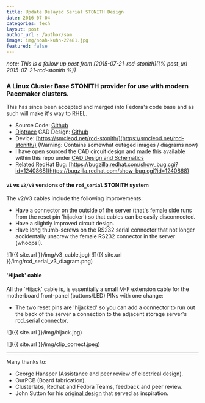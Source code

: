 ```yaml
---
title: Update Delayed Serial STONITH Design
date: 2016-07-04
categories: tech
layout: post
author_url : /author/sam
image: img/noah-kuhn-27481.jpg
featured: false
---
```


_note: This is a follow up post from [2015-07-21-rcd-stonith]({% post_url 2015-07-21-rcd-stonith %})_

### A Linux Cluster Base STONITH provider for use with modern Pacemaker clusters.

This has since been accepted and merged into Fedora's code base and as such will make it's way to RHEL.

- Source Code: [Github](https://github.com/sammcj/fence_rcd_serial)
- [Diptrace](https://diptrace.com/download/download-diptrace/) CAD Design: [Github](https://github.com/sammcj/fence_rcd_serial/tree/master/CAD/STONTH_CAD_DESIGN_V3)
- Device: [https://smcleod.net/rcd-stonith/](https://smcleod.net/rcd-stonith/) (Warning: Contains somewhat outaged images / diagrams now)
- I have open sourced the CAD circuit design and made this available within this repo under
[CAD Design and Schematics](CAD/STONTH_CAD_DESIGN_V3)
- Related RedHat Bug: [https://bugzilla.redhat.com/show_bug.cgi?id=1240868](https://bugzilla.redhat.com/show_bug.cgi?id=1240868)

#### `v1` vs `v2/v3` versions of the `rcd_serial` STONITH system

The v2/v3 cables include the following improvements:

- Have a connector on the outside of the server (that's female side runs from the reset pin 'hijacker') so that cables can be easily disconnected.
- Have a slightly improved circuit design.
- Have long thumb-screws on the RS232 serial connector that not longer accidentally unscrew the female RS232 connector in the server (whoops!).


![]({{ site.url }}/img/v3_cable.jpg)
![]({{ site.url }}/img/rcd_serial_v3_diagram.png)

#### 'Hijack' cable

All the 'Hijack' cable is, is essentially a small M-F extension cable for the motherboard front-panel (buttons/LED) PINs with one change:

- The two reset pins are 'hijacked' so you can add a connector to run out the back of the server a connection to the adjacent storage server's rcd_serial connector.

![]({{ site.url }}/img/hijack.jpg)

![]({{ site.url }}/img/clip_correct.jpeg)

---

Many thanks to:

- George Hansper (Assistance and peer review of electrical design).
- OurPCB (Board fabrication).
- Clusterlabs, Redhat and Fedora Teams, feedback and peer review.
- John Sutton for his [original design](http://www.init.hr/dev/cluster/glue/lib/plugins/stonith/rcd_serial.c) that served as inspiration.
